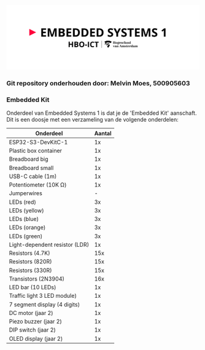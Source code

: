 ![alt text](assets/pictures/em1_markdown_header.png)
### Git repository onderhouden door: Melvin Moes, 500905603
### Embedded Kit

Onderdeel van Embedded Systems 1 is dat je de 'Embedded Kit' aanschaft. Dit is een doosje met een verzameling van de volgende onderdelen:

|           Onderdeel            | Aantal |
|--------------------------------|--------|
| ESP32-S3-DevKitC-1             |   1x   |
| Plastic box container          |   1x   |
| Breadboard big                 |   1x   |
| Breadboard small               |   1x   |
| USB-C cable (1m)               |   1x   |
| Potentiometer (10K Ω)          |   1x   |
| Jumperwires                    |    -   |
| LEDs (red)                     |   3x   |
| LEDs (yellow)                  |   3x   |
| LEDs (blue)                    |   3x   |
| LEDs (orange)                  |   3x   |
| LEDs (green)                   |   3x   |
| Light-dependent resistor (LDR) |   1x   |
| Resistors (4.7K)               |  15x   |
| Resistors (820R)               |  15x   |
| Resistors (330R)               |  15x   |
| Transistors (2N3904)           |  16x   |
| LED bar (10 LEDs)              |   1x   |
| Traffic light 3 LED module)    |   1x   |
| 7 segment display (4 digits)   |   1x   |
| DC motor (jaar 2)              |   1x   |
| Piezo buzzer (jaar 2)          |   1x   |
| DIP switch   (jaar 2)          |   1x   |
| OLED display   (jaar 2)        |   1x   |